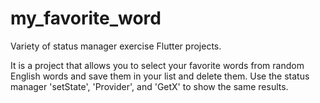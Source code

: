 # my_favorite_word

Variety of status manager exercise Flutter projects.

It is a project that allows you to select your favorite words from random English words and save them in your list and delete them.
Use the status manager 'setState', 'Provider', and 'GetX' to show the same results.


